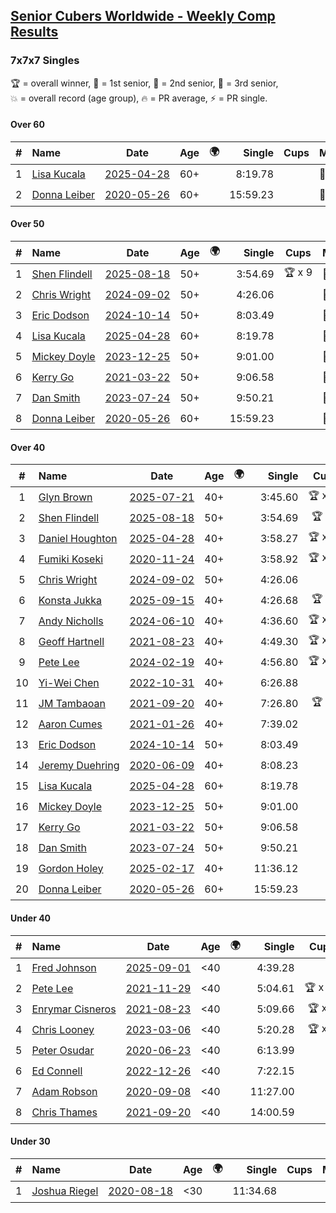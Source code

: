 <style>table {white-space: nowrap;}</style>
<link rel="stylesheet" type="text/css" href="/scw-comp/css/flags.css" />

## [Senior Cubers Worldwide - Weekly Comp Results](/scw-comp/results/)
### 7x7x7 Singles

<span style="white-space: nowrap;">🏆 = overall winner</span>, <span style="white-space: nowrap;">🥇 = 1st senior</span>, <span style="white-space: nowrap;">🥈 = 2nd senior</span>, <span style="white-space: nowrap;">🥉 = 3rd senior</span>, <span style="white-space: nowrap;">💥 = overall record (age group)</span>, <span style="white-space: nowrap;">🔥 = PR average</span>, <span style="white-space: nowrap;">⚡ = PR single</span>.

#### Over 60

| # | Name | Date | Age | 🌍 | Single | Cups | Medals | Achievements | Video |
| :--: | :-- | :--: | :--: | :--: | --: | :--: | :-- | :-- | :-- |
| 1 | [Lisa Kucala](../../persons/lisa_kucala/777.md) | [2025-04-28](../../results/2025-04-28/777.md) | 60+ | <i class="flag flag-US" /> | 8:19.78 |  | 🥉 x 5 | 💥 x 5, ⚡ x 6 | [Desktop](https://www.facebook.com/events/1377117046816998/permalink/1385159576012745) / [Mobile](https://m.facebook.com/events/1377117046816998?view=permalink&id=1385159576012745) |
| 2 | [Donna Leiber](../../persons/donna_leiber/777.md) | [2020-05-26](../../results/2020-05-26/777.md) | 60+ | <i class="flag flag-US" /> | 15:59.23 |  | 🥉 x 1 | 💥 x 2, ⚡ x 2 | [Desktop](https://www.facebook.com/events/637852836799991/permalink/640055109913097) / [Mobile](https://m.facebook.com/events/637852836799991?view=permalink&id=640055109913097) |

#### Over 50

| # | Name | Date | Age | 🌍 | Single | Cups | Medals | Achievements | Video |
| :--: | :-- | :--: | :--: | :--: | --: | :--: | :-- | :-- | :-- |
| 1 | [Shen Flindell](../../persons/shen_flindell/777.md) | [2025-08-18](../../results/2025-08-18/777.md) | 50+ | <i class="flag flag-AU" /> | 3:54.69 | 🏆 x 9 | 🥇 x 9, 🥈 x 15, 🥉 x 9 | 💥 x 7, 🔥 x 7, ⚡ x 5 | [Desktop](https://www.facebook.com/events/628344336601481/permalink/633744409394807) / [Mobile](https://m.facebook.com/events/628344336601481?view=permalink&id=633744409394807) |
| 2 | [Chris Wright](../../persons/chris_wright/777.md) | [2024-09-02](../../results/2024-09-02/777.md) | 50+ | <i class="flag flag-GB" /> | 4:26.06 |  | 🥈 x 5, 🥉 x 4 | 💥 x 7, 🔥 x 6, ⚡ x 6 | [Desktop](https://www.facebook.com/events/496466003310019/permalink/501115202845099) / [Mobile](https://m.facebook.com/events/496466003310019?view=permalink&id=501115202845099) |
| 3 | [Eric Dodson](../../persons/eric_dodson/777.md) | [2024-10-14](../../results/2024-10-14/777.md) | 50+ | <i class="flag flag-US" /> | 8:03.49 |  | 🥉 x 1 | ⚡ x 2 | [Desktop](https://www.facebook.com/events/1556569994978787/permalink/1566223467346773) / [Mobile](https://m.facebook.com/events/1556569994978787?view=permalink&id=1566223467346773) |
| 4 | [Lisa Kucala](../../persons/lisa_kucala/777.md) | [2025-04-28](../../results/2025-04-28/777.md) | 60+ | <i class="flag flag-US" /> | 8:19.78 |  | 🥉 x 5 | 💥 x 5, ⚡ x 6 | [Desktop](https://www.facebook.com/events/1377117046816998/permalink/1385159576012745) / [Mobile](https://m.facebook.com/events/1377117046816998?view=permalink&id=1385159576012745) |
| 5 | [Mickey Doyle](../../persons/mickey_doyle/777.md) | [2023-12-25](../../results/2023-12-25/777.md) | 50+ | <i class="flag flag-US" /> | 9:01.00 |  | 🥈 x 1 | ⚡ x 1 | [Desktop](https://www.facebook.com/events/349610014457902/permalink/356702383748665) / [Mobile](https://m.facebook.com/events/349610014457902?view=permalink&id=356702383748665) |
| 6 | [Kerry Go](../../persons/kerry_go/777.md) | [2021-03-22](../../results/2021-03-22/777.md) | 50+ | <i class="flag flag-US" /> | 9:06.58 |  | 🥈 x 1 | ⚡ x 1 | [Desktop](https://www.facebook.com/events/2537500386546221/permalink/2547152825580977) / [Mobile](https://m.facebook.com/events/2537500386546221?view=permalink&id=2547152825580977) |
| 7 | [Dan Smith](../../persons/dan_smith/777.md) | [2023-07-24](../../results/2023-07-24/777.md) | 50+ | <i class="flag flag-US" /> | 9:50.21 |  | 🥈 x 1 | ⚡ x 1 | [Desktop](https://www.facebook.com/events/3448294872104342/permalink/3453961424871020) / [Mobile](https://m.facebook.com/events/3448294872104342?view=permalink&id=3453961424871020) |
| 8 | [Donna Leiber](../../persons/donna_leiber/777.md) | [2020-05-26](../../results/2020-05-26/777.md) | 60+ | <i class="flag flag-US" /> | 15:59.23 |  | 🥉 x 1 | 💥 x 2, ⚡ x 2 | [Desktop](https://www.facebook.com/events/637852836799991/permalink/640055109913097) / [Mobile](https://m.facebook.com/events/637852836799991?view=permalink&id=640055109913097) |

#### Over 40

| # | Name | Date | Age | 🌍 | Single | Cups | Medals | Achievements | Video |
| :--: | :-- | :--: | :--: | :--: | --: | :--: | :-- | :-- | :-- |
| 1 | [Glyn Brown](../../persons/glyn_brown/777.md) | [2025-07-21](../../results/2025-07-21/777.md) | 40+ | <i class="flag flag-GB" /> | 3:45.60 | 🏆 x 20 | 🥇 x 22, 🥈 x 17, 🥉 x 4 | 💥 x 5, 🔥 x 15, ⚡ x 12 | [Desktop](https://www.facebook.com/events/1282615073570085/permalink/1291734555991470) / [Mobile](https://m.facebook.com/events/1282615073570085?view=permalink&id=1291734555991470) |
| 2 | [Shen Flindell](../../persons/shen_flindell/777.md) | [2025-08-18](../../results/2025-08-18/777.md) | 50+ | <i class="flag flag-AU" /> | 3:54.69 | 🏆 x 9 | 🥇 x 9, 🥈 x 15, 🥉 x 9 | 💥 x 7, 🔥 x 7, ⚡ x 5 | [Desktop](https://www.facebook.com/events/628344336601481/permalink/633744409394807) / [Mobile](https://m.facebook.com/events/628344336601481?view=permalink&id=633744409394807) |
| 3 | [Daniel Houghton](../../persons/daniel_houghton/777.md) | [2025-04-28](../../results/2025-04-28/777.md) | 40+ | <i class="flag flag-CH" /> | 3:58.27 | 🏆 x 45 | 🥇 x 47, 🥈 x 18, 🥉 x 8 | 💥 x 2, 🔥 x 14, ⚡ x 11 | [Desktop](https://www.facebook.com/events/1377117046816998/permalink/1385793435949359) / [Mobile](https://m.facebook.com/events/1377117046816998?view=permalink&id=1385793435949359) |
| 4 | [Fumiki Koseki](../../persons/fumiki_koseki/777.md) | [2020-11-24](../../results/2020-11-24/777.md) | 40+ | <i class="flag flag-JP" /> | 3:58.92 | 🏆 x 25 | 🥇 x 25 | 💥 x 6, 🔥 x 3, ⚡ x 5 | [Desktop](https://www.facebook.com/events/383885642947563/permalink/388331989169595) / [Mobile](https://m.facebook.com/events/383885642947563?view=permalink&id=388331989169595) |
| 5 | [Chris Wright](../../persons/chris_wright/777.md) | [2024-09-02](../../results/2024-09-02/777.md) | 50+ | <i class="flag flag-GB" /> | 4:26.06 |  | 🥈 x 5, 🥉 x 4 | 💥 x 7, 🔥 x 6, ⚡ x 6 | [Desktop](https://www.facebook.com/events/496466003310019/permalink/501115202845099) / [Mobile](https://m.facebook.com/events/496466003310019?view=permalink&id=501115202845099) |
| 6 | [Konsta Jukka](../../persons/konsta_jukka/777.md) | [2025-09-15](../../results/2025-09-15/777.md) | 40+ | <i class="flag flag-FI" /> | 4:26.68 | 🏆 x 3 | 🥇 x 3, 🥈 x 6, 🥉 x 3 | 🔥 x 5, ⚡ x 6 | [Desktop](https://www.facebook.com/events/1154655416510842/permalink/1165066455469738) / [Mobile](https://m.facebook.com/events/1154655416510842?view=permalink&id=1165066455469738) |
| 7 | [Andy Nicholls](../../persons/andy_nicholls/777.md) | [2024-06-10](../../results/2024-06-10/777.md) | 40+ | <i class="flag flag-GB" /> | 4:36.60 | 🏆 x 12 | 🥇 x 12, 🥈 x 1, 🥉 x 1 | 💥 x 1, 🔥 x 2, ⚡ x 2 | [Desktop](https://www.facebook.com/events/804039971828225/permalink/804472681784954) / [Mobile](https://m.facebook.com/events/804039971828225?view=permalink&id=804472681784954) |
| 8 | [Geoff Hartnell](../../persons/geoff_hartnell/777.md) | [2021-08-23](../../results/2021-08-23/777.md) | 40+ | <i class="flag flag-GB" /> | 4:49.30 | 🏆 x 18 | 🥇 x 20, 🥈 x 28 | 🔥 x 8, ⚡ x 7 | [Desktop](https://www.facebook.com/events/1108693076205590/permalink/1116407045434193) / [Mobile](https://m.facebook.com/events/1108693076205590?view=permalink&id=1116407045434193) |
| 9 | [Pete Lee](../../persons/pete_lee/777.md) | [2024-02-19](../../results/2024-02-19/777.md) | 40+ | <i class="flag flag-GB" /> | 4:56.80 | 🏆 x 15 | 🥈 x 1, 🥉 x 4 | 🔥 x 13, ⚡ x 21 | [Desktop](https://www.facebook.com/events/937364477878870/permalink/944352010513450) / [Mobile](https://m.facebook.com/events/937364477878870?view=permalink&id=944352010513450) |
| 10 | [Yi-Wei Chen](../../persons/yi_wei_chen/777.md) | [2022-10-31](../../results/2022-10-31/777.md) | 40+ | <i class="flag flag-TW" /> | 6:26.88 |  | 🥇 x 1, 🥈 x 1, 🥉 x 1 | 🔥 x 1, ⚡ x 3 | [Desktop](https://www.facebook.com/events/635474734791505/permalink/638569154482063) / [Mobile](https://m.facebook.com/events/635474734791505?view=permalink&id=638569154482063) |
| 11 | [JM Tambaoan](../../persons/jm_tambaoan/777.md) | [2021-09-20](../../results/2021-09-20/777.md) | 40+ | <i class="flag flag-PH" /> | 7:26.80 | 🏆 x 3 | 🥇 x 4, 🥈 x 11, 🥉 x 2 | 🔥 x 4, ⚡ x 6 | [Desktop](https://www.facebook.com/events/4223726381008841/permalink/4268163019898510) / [Mobile](https://m.facebook.com/events/4223726381008841?view=permalink&id=4268163019898510) |
| 12 | [Aaron Cumes](../../persons/aaron_cumes/777.md) | [2021-01-26](../../results/2021-01-26/777.md) | 40+ | <i class="flag flag-GB" /> | 7:39.02 |  | 🥇 x 1, 🥈 x 1, 🥉 x 6 | ⚡ x 5 | [Desktop](https://www.facebook.com/events/886756952081472/permalink/887711155319385) / [Mobile](https://m.facebook.com/events/886756952081472?view=permalink&id=887711155319385) |
| 13 | [Eric Dodson](../../persons/eric_dodson/777.md) | [2024-10-14](../../results/2024-10-14/777.md) | 50+ | <i class="flag flag-US" /> | 8:03.49 |  | 🥉 x 1 | ⚡ x 2 | [Desktop](https://www.facebook.com/events/1556569994978787/permalink/1566223467346773) / [Mobile](https://m.facebook.com/events/1556569994978787?view=permalink&id=1566223467346773) |
| 14 | [Jeremy Duehring](../../persons/jeremy_duehring/777.md) | [2020-06-09](../../results/2020-06-09/777.md) | 40+ | <i class="flag flag-US" /> | 8:08.23 |  | 🥉 x 1 | ⚡ x 2 | [Desktop](https://www.facebook.com/jeremy.duehring/videos/10160093213052846) / [Mobile](https://m.facebook.com/jeremy.duehring/videos/10160093213052846) |
| 15 | [Lisa Kucala](../../persons/lisa_kucala/777.md) | [2025-04-28](../../results/2025-04-28/777.md) | 60+ | <i class="flag flag-US" /> | 8:19.78 |  | 🥉 x 5 | 💥 x 5, ⚡ x 6 | [Desktop](https://www.facebook.com/events/1377117046816998/permalink/1385159576012745) / [Mobile](https://m.facebook.com/events/1377117046816998?view=permalink&id=1385159576012745) |
| 16 | [Mickey Doyle](../../persons/mickey_doyle/777.md) | [2023-12-25](../../results/2023-12-25/777.md) | 50+ | <i class="flag flag-US" /> | 9:01.00 |  | 🥈 x 1 | ⚡ x 1 | [Desktop](https://www.facebook.com/events/349610014457902/permalink/356702383748665) / [Mobile](https://m.facebook.com/events/349610014457902?view=permalink&id=356702383748665) |
| 17 | [Kerry Go](../../persons/kerry_go/777.md) | [2021-03-22](../../results/2021-03-22/777.md) | 50+ | <i class="flag flag-US" /> | 9:06.58 |  | 🥈 x 1 | ⚡ x 1 | [Desktop](https://www.facebook.com/events/2537500386546221/permalink/2547152825580977) / [Mobile](https://m.facebook.com/events/2537500386546221?view=permalink&id=2547152825580977) |
| 18 | [Dan Smith](../../persons/dan_smith/777.md) | [2023-07-24](../../results/2023-07-24/777.md) | 50+ | <i class="flag flag-US" /> | 9:50.21 |  | 🥈 x 1 | ⚡ x 1 | [Desktop](https://www.facebook.com/events/3448294872104342/permalink/3453961424871020) / [Mobile](https://m.facebook.com/events/3448294872104342?view=permalink&id=3453961424871020) |
| 19 | [Gordon Holey](../../persons/gordon_holey/777.md) | [2025-02-17](../../results/2025-02-17/777.md) | 40+ | <i class="flag flag-US" /> | 11:36.12 |  |  | ⚡ x 2 | [Desktop](https://www.facebook.com/766997877/videos/2320093395030333) / [Mobile](https://m.facebook.com/766997877/videos/2320093395030333) |
| 20 | [Donna Leiber](../../persons/donna_leiber/777.md) | [2020-05-26](../../results/2020-05-26/777.md) | 60+ | <i class="flag flag-US" /> | 15:59.23 |  | 🥉 x 1 | 💥 x 2, ⚡ x 2 | [Desktop](https://www.facebook.com/events/637852836799991/permalink/640055109913097) / [Mobile](https://m.facebook.com/events/637852836799991?view=permalink&id=640055109913097) |

#### Under 40

| # | Name | Date | Age | 🌍 | Single | Cups | Medals | Achievements | Video |
| :--: | :-- | :--: | :--: | :--: | --: | :--: | :-- | :-- | :-- |
| 1 | [Fred Johnson](../../persons/fred_johnson/777.md) | [2025-09-01](../../results/2025-09-01/777.md) | <40 | <i class="flag flag-US" /> | 4:39.28 |  |  | 🔥 x 3, ⚡ x 3 | [Desktop](https://www.facebook.com/frederick.g.johnson/videos/801076695731132) / [Mobile](https://m.facebook.com/frederick.g.johnson/videos/801076695731132) |
| 2 | [Pete Lee](../../persons/pete_lee/777.md) | [2021-11-29](../../results/2021-11-29/777.md) | <40 | <i class="flag flag-GB" /> | 5:04.61 | 🏆 x 15 | 🥈 x 1, 🥉 x 4 | 🔥 x 13, ⚡ x 21 | [Desktop](https://www.facebook.com/events/293852429335502/permalink/297863382267740) / [Mobile](https://m.facebook.com/events/293852429335502?view=permalink&id=297863382267740) |
| 3 | [Enrymar Cisneros](../../persons/enrymar_cisneros/777.md) | [2021-08-23](../../results/2021-08-23/777.md) | <40 | <i class="flag flag-VE" /> | 5:09.66 | 🏆 x 2 |  | 🔥 x 7, ⚡ x 7 | [Desktop](https://www.facebook.com/events/1108693076205590/permalink/1117084018699829) / [Mobile](https://m.facebook.com/events/1108693076205590?view=permalink&id=1117084018699829) |
| 4 | [Chris Looney](../../persons/chris_looney/777.md) | [2023-03-06](../../results/2023-03-06/777.md) | <40 | <i class="flag flag-US" /> | 5:20.28 | 🏆 x 5 |  | 🔥 x 3, ⚡ x 5 | [Desktop](https://www.facebook.com/chris.looney/videos/557725799507124) / [Mobile](https://m.facebook.com/chris.looney/videos/557725799507124) |
| 5 | [Peter Osudar](../../persons/peter_osudar/777.md) | [2020-06-23](../../results/2020-06-23/777.md) | <40 | <i class="flag flag-CA" /> | 6:13.99 |  |  | 🔥 x 1, ⚡ x 1 | [Desktop](https://www.facebook.com/events/268636114456043/permalink/276983293621325) / [Mobile](https://m.facebook.com/events/268636114456043?view=permalink&id=276983293621325) |
| 6 | [Ed Connell](../../persons/ed_connell/777.md) | [2022-12-26](../../results/2022-12-26/777.md) | <40 | <i class="flag flag-IE" /> | 7:22.15 |  |  | ⚡ x 3 | [Desktop](https://www.facebook.com/events/699260168471197/permalink/708433147553899) / [Mobile](https://m.facebook.com/events/699260168471197?view=permalink&id=708433147553899) |
| 7 | [Adam Robson](../../persons/adam_robson/777.md) | [2020-09-08](../../results/2020-09-08/777.md) | <40 | <i class="flag flag-GB" /> | 11:27.00 |  |  | ⚡ x 1 | [Desktop](https://www.facebook.com/100005428097972/videos/1463469130510676) / [Mobile](https://m.facebook.com/100005428097972/videos/1463469130510676) |
| 8 | [Chris Thames](../../persons/chris_thames/777.md) | [2021-09-20](../../results/2021-09-20/777.md) | <40 | <i class="flag flag-US" /> | 14:00.59 |  |  | ⚡ x 1 | [Desktop](https://www.facebook.com/events/4223726381008841/permalink/4243309455717200) / [Mobile](https://m.facebook.com/events/4223726381008841?view=permalink&id=4243309455717200) |

#### Under 30

| # | Name | Date | Age | 🌍 | Single | Cups | Medals | Achievements | Video |
| :--: | :-- | :--: | :--: | :--: | --: | :--: | :-- | :-- | :-- |
| 1 | [Joshua Riegel](../../persons/joshua_riegel/777.md) | [2020-08-18](../../results/2020-08-18/777.md) | <30 | <i class="flag flag-US" /> | 11:34.68 |  |  | ⚡ x 1 | [Desktop](https://www.facebook.com/events/3231806576868309/permalink/3251357898246510) / [Mobile](https://m.facebook.com/events/3231806576868309?view=permalink&id=3251357898246510) |


<!-- Global site tag (gtag.js) - Google Analytics -->
<script async src="https://www.googletagmanager.com/gtag/js?id=UA-86348435-3"></script>
<script>window.dataLayer = window.dataLayer || []; function gtag() {dataLayer.push(arguments);} gtag('js', new Date()); gtag('config', 'UA-86348435-3');</script>
